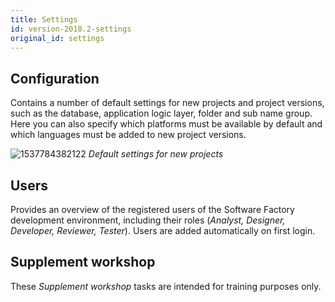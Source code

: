```yaml
---
title: Settings
id: version-2018.2-settings
original_id: settings
---
```


## Configuration

Contains a number of default settings for new projects and project versions, such as the database, application logic layer, folder and sub name group. Here you can also specify which platforms must be available by default and which languages must be added to new project versions. 

![1537784382122](assets/sf/1537784382122.png)
*Default settings for new projects*

## Users

Provides an overview of the registered users of the Software Factory development environment, including their roles (*Analyst, Designer, Developer, Reviewer, Tester*). Users are added automatically on first login. 

## Supplement workshop

These *Supplement workshop* tasks are intended for training purposes only.
